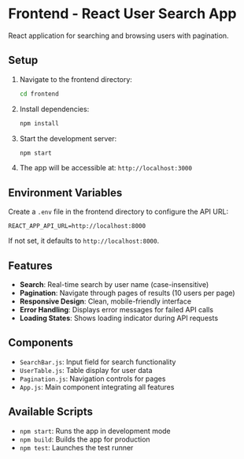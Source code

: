 # Frontend - React User Search App

React application for searching and browsing users with pagination.

## Setup

1. Navigate to the frontend directory:
   ```bash
   cd frontend
   ```

2. Install dependencies:
   ```bash
   npm install
   ```

3. Start the development server:
   ```bash
   npm start
   ```

4. The app will be accessible at: `http://localhost:3000`

## Environment Variables

Create a `.env` file in the frontend directory to configure the API URL:

```
REACT_APP_API_URL=http://localhost:8000
```

If not set, it defaults to `http://localhost:8000`.

## Features

- **Search**: Real-time search by user name (case-insensitive)
- **Pagination**: Navigate through pages of results (10 users per page)
- **Responsive Design**: Clean, mobile-friendly interface
- **Error Handling**: Displays error messages for failed API calls
- **Loading States**: Shows loading indicator during API requests

## Components

- `SearchBar.js`: Input field for search functionality
- `UserTable.js`: Table display for user data
- `Pagination.js`: Navigation controls for pages
- `App.js`: Main component integrating all features

## Available Scripts

- `npm start`: Runs the app in development mode
- `npm build`: Builds the app for production
- `npm test`: Launches the test runner